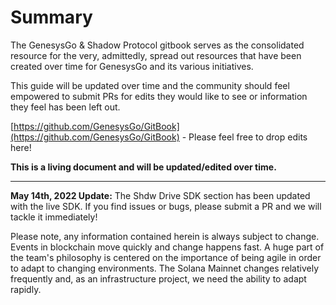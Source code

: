 # Summary

The GenesysGo & Shadow Protocol gitbook serves as the consolidated resource for the very, admittedly, spread out resources that have been created over time for GenesysGo and its various initiatives.

This guide will be updated over time and the community should feel empowered to submit PRs for edits they would like to see or information they feel has been left out.

[https://github.com/GenesysGo/GitBook](https://github.com/GenesysGo/GitBook) - Please feel free to drop edits here!

**This is a living document and will be updated/edited over time.**

****

**May 14th, 2022 Update:** The Shdw Drive SDK section has been updated with the live SDK. If you find issues or bugs, please submit a PR and we will tackle it immediately!

Please note, any information contained herein is always subject to change. Events in blockchain move quickly and change happens fast. A huge part of the team's philosophy is centered on the importance of being agile in order to adapt to changing environments. The Solana Mainnet changes relatively frequently and, as an infrastructure project, we need the ability to adapt rapidly.
